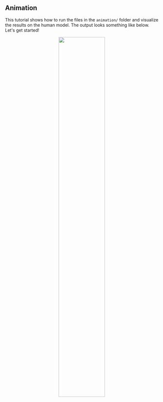 ## Animation


This tutorial shows how to run the files in the `animation/` folder and visualize the results on the human model.
The output looks something like below.
Let's get started!

<p align="center"><img src="doc/output.gif" width="55%" alt="" /></p>